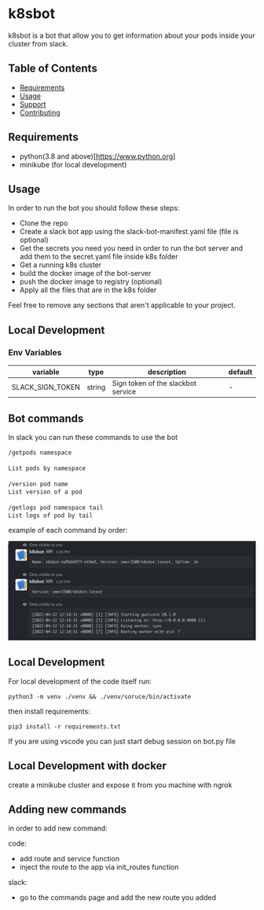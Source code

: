 # k8sbot

k8sbot is a bot that allow you to get information about your pods inside your cluster from slack.

## Table of Contents

- [Requirements](#Requirements)
- [Usage](#usage)
- [Support](#support)
- [Contributing](#contributing)

## Requirements

- python(3.8 and above)[https://www.python.org]
- minikube (for local development)

## Usage

In order to run the bot you should follow these steps:

- Clone the repo
- Create a slack bot app using the slack-bot-manifest.yaml file (file is optional)
- Get the secrets you need you need in order to run the bot server and add them to the secret.yaml file inside k8s folder
- Get a running k8s cluster
- build the docker image of the bot-server
- push the docker image to registry (optional)
- Apply all the files that are in the k8s folder

Feel free to remove any sections that aren't applicable to your project.

## Local Development

### Env Variables

| variable                        | type    | description                                                                    | default          |
|---------------------------------|---------|--------------------------------------------------------------------------------|------------------|
| SLACK_SIGN_TOKEN                        | string  | Sign token of the slackbot service                                                       | -                |

## Bot commands
In slack you can run these commands to use the bot

```
/getpods namespace

List pods by namespace 

/version pod name
List version of a pod

/getlogs pod namespace tail
List logs of pod by tail
```

example of each command by order:

![Drag Racing](example.png)

## Local Development

For local development of the code itself run:

```
python3 -m venv ./venv && ./venv/soruce/bin/activate
```

then install requirements:
```
pip3 install -r requirements.txt
```
If you are using vscode you can just start debug session on bot.py file

## Local Development with docker 
create a minikube cluster and expose it from you machine with ngrok

## Adding new commands

in order to add new command:

code:

- add route and service function
- inject the route to the app via init_routes function

slack:

- go to the commands page and add the new route you added



